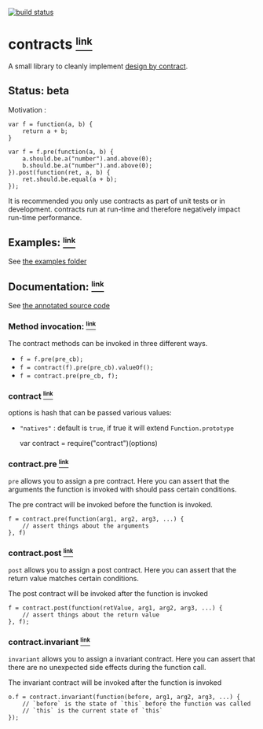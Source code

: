 [![build status](https://secure.travis-ci.org/Raynos/contract.png)](http://travis-ci.org/Raynos/contract)
# contracts <a name="contracts" href="#contracts"><small><sup>link</sup></small></a>

A small library to cleanly implement [design by contract][1].

## Status: beta

Motivation :

	var f = function(a, b) {
		return a + b;
	}

	var f = f.pre(function(a, b) {
		a.should.be.a("number").and.above(0);
		b.should.be.a("number").and.above(0);
	}).post(function(ret, a, b) {
		ret.should.be.equal(a + b);
	});

It is recommended you only use contracts as part of unit tests or in development. contracts run at run-time and therefore negatively impact run-time performance.

## Examples: <a name="Examples" href="#Examples"><small><sup>link</sup></small></a>

See [the examples folder][2]

## Documentation: <a name="Documentation" href="#Documentation"><small><sup>link</sup></small></a>

See [the annotated source code][3]

### Method invocation: <a name="Method_invocation" href="#Method_invocation"><small><sup>link</sup></small></a>

The contract methods can be invoked in three different ways.

 - `f = f.pre(pre_cb);`
 - `f = contract(f).pre(pre_cb).valueOf();`
 - `f = contract.pre(pre_cb, f);`

### contract <a name="_contract" href="#_contract"><small><sup>link</sup></small></a>

options is hash that can be passed various values:

 - `"natives"` : default is `true`, if true it will extend `Function.prototype`

    var contract = require("contract")(options)

### contract.pre <a name="contract.pre" href="#contract.pre"><small><sup>link</sup></small></a>

`pre` allows you to assign a pre contract. Here you can assert that the arguments the function is invoked with should pass certain conditions.

The pre contract will be invoked before the function is invoked.

    f = contract.pre(function(arg1, arg2, arg3, ...) {
        // assert things about the arguments
    }, f)

### contract.post <a name="contract.post" href="#contract.post"><small><sup>link</sup></small></a>

`post` allows you to assign a post contract. Here you can assert that the return value matches certain conditions.

The post contract will be invoked after the function is invoked

    f = contract.post(function(retValue, arg1, arg2, arg3, ...) {
        // assert things about the return value
    }, f);

### contract.invariant <a name="contract.invariant" href="#contract.invariant"><small><sup>link</sup></small></a>

`invariant` allows you to assign a invariant contract. Here you can assert that there are no unexpected side effects during the function call.

The invariant contract will be invoked after the function is invoked

    o.f = contract.invariant(function(before, arg1, arg2, arg3, ...) {
        // `before` is the state of `this` before the function was called
        // `this` is the current state of `this`
    });

  [1]: http://en.wikipedia.org/wiki/Design_by_contract
  [2]: https://github.com/Raynos/contract/tree/master/examples
  [3]: http://raynos.github.com/contract/docs/contract.html